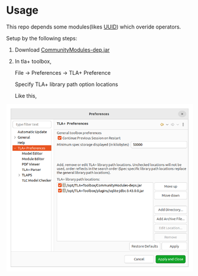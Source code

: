 # Usage

This repo depends some modules(likes [UUID](https://github.com/scuptio/TLAPlusCommunityModules/blob/master/modules/UUID.tla)) which overide operators.

Setup by the following steps:

1. Download [CommunityModules-dep.jar](https://github.com/scuptio/TLAPlusCommunityModules/releases)

2. In tla+ toolbox, 

    File -> Preferences -> TLA+ Preference

    Specify TLA+ library path option locations


   Like this,



![set_library_path_locations](../doc/set_library_path_locations.png)
